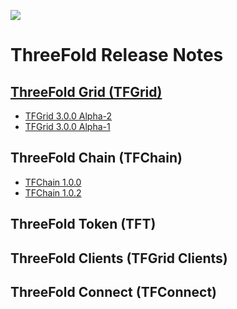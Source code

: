 
![](img/releasenotes.jpg)



# ThreeFold Release Notes 

## [ThreeFold Grid (TFGrid)](tfgrid_release_notes)

- [TFGrid 3.0.0 Alpha-2](tfgrid_3_0_0_a2) 
- [TFGrid 3.0.0 Alpha-1](tfgrid_3_0_0_a1) 

## ThreeFold Chain (TFChain)

- [TFChain 1.0.0](tfchain_1_0_0) 
- [TFChain 1.0.2](tfchain_1_0_2) 

## ThreeFold Token (TFT)


## ThreeFold Clients (TFGrid Clients)


## ThreeFold Connect (TFConnect)



